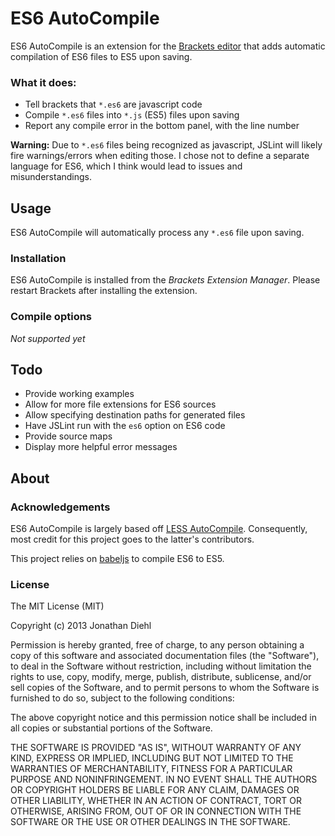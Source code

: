 # ES6 AutoCompile

ES6 AutoCompile is an extension for the [Brackets editor](https://github.com/adobe/brackets) that adds automatic compilation of ES6 files to ES5 upon saving.

### What it does:

- Tell brackets that ``*.es6`` are javascript code
- Compile ``*.es6`` files into ``*.js`` (ES5) files upon saving
- Report any compile error in the bottom panel, with the line number

**Warning:** Due to ``*.es6`` files being recognized as javascript, JSLint will likely fire warnings/errors when editing those.
I chose not to define a separate language for ES6, which I think would lead to issues and misunderstandings.


## Usage

ES6 AutoCompile will automatically process any ``*.es6`` file upon saving.

### Installation

ES6 AutoCompile is installed from the *Brackets Extension Manager*. Please restart Brackets after installing the extension.

### Compile options

*Not supported yet*


## Todo

- Provide working examples
- Allow for more file extensions for ES6 sources
- Allow specifying destination paths for generated files
- Have JSLint run with the ``es6`` option on ES6 code
- Provide source maps
- Display more helpful error messages


## About

### Acknowledgements

ES6 AutoCompile is largely based off [LESS AutoCompile](https://github.com/jdiehl/brackets-less-autocompile).
Consequently, most credit for this project goes to the latter's contributors.

This project relies on [babeljs](https://babeljs.io/) to compile ES6 to ES5.


### License

The MIT License (MIT)

Copyright (c) 2013 Jonathan Diehl

Permission is hereby granted, free of charge, to any person obtaining a copy
of this software and associated documentation files (the "Software"), to deal
in the Software without restriction, including without limitation the rights
to use, copy, modify, merge, publish, distribute, sublicense, and/or sell
copies of the Software, and to permit persons to whom the Software is
furnished to do so, subject to the following conditions:

The above copyright notice and this permission notice shall be included in
all copies or substantial portions of the Software.

THE SOFTWARE IS PROVIDED "AS IS", WITHOUT WARRANTY OF ANY KIND, EXPRESS OR
IMPLIED, INCLUDING BUT NOT LIMITED TO THE WARRANTIES OF MERCHANTABILITY,
FITNESS FOR A PARTICULAR PURPOSE AND NONINFRINGEMENT. IN NO EVENT SHALL THE
AUTHORS OR COPYRIGHT HOLDERS BE LIABLE FOR ANY CLAIM, DAMAGES OR OTHER
LIABILITY, WHETHER IN AN ACTION OF CONTRACT, TORT OR OTHERWISE, ARISING FROM,
OUT OF OR IN CONNECTION WITH THE SOFTWARE OR THE USE OR OTHER DEALINGS IN
THE SOFTWARE.